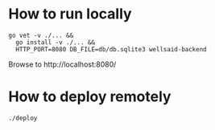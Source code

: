 # How to run locally

```
go vet -v ./... && 
  go install -v ./... && 
  HTTP_PORT=8080 DB_FILE=db/db.sqlite3 wellsaid-backend
```

Browse to http://localhost:8080/

# How to deploy remotely

`./deploy`
